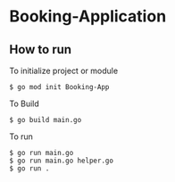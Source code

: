 # Booking-Application


## How to run

To initialize project or module 

    $ go mod init Booking-App

To Build

    $ go build main.go

To run

    $ go run main.go
    $ go run main.go helper.go
    $ go run .

